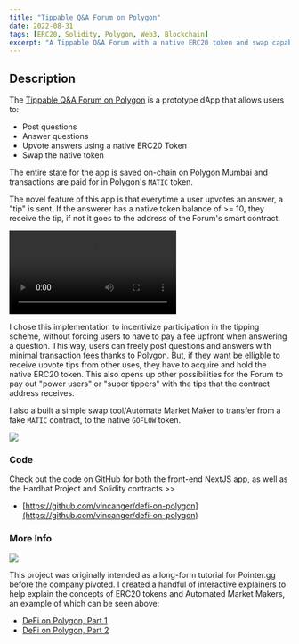```yaml
---
title: "Tippable Q&A Forum on Polygon"
date: 2022-08-31
tags: [ERC20, Solidity, Polygon, Web3, Blockchain]
excerpt: "A Tippable Q&A Forum with a native ERC20 token and swap capabilities"
---
```

## Description

The [Tippable Q&A Forum on Polygon](https://defi-on-polygon.vercel.app/) is a prototype dApp that allows users to:

- Post questions
- Answer questions
- Upvote answers using a native ERC20 Token
- Swap the native token

The entire state for the app is saved on-chain on Polygon Mumbai and transactions are paid for in Polygon's `MATIC` token. 

The novel feature of this app is that everytime a user upvotes an answer, a "tip" is sent. If the answerer has a native token balance of >= 10, they receive the tip, if not it goes to the address of the Forum's smart contract.

<video controls>
  <source src="https://i.imgur.com/WCTd97y.mp4" type="video/mp4">
</video>

I chose this implementation to incentivize participation in the tipping scheme, without forcing users to have to pay a fee upfront when answering a question. This way, users can freely post questions and answers with minimal transaction fees thanks to Polygon. But, if they want be elligble to receive upvote tips from other uses, they have to acquire and hold the native ERC20 token. This also opens up other possibilities for the Forum to pay out "power users" or "super tippers" with the tips that the contract address receives. 

I also a built a simple swap tool/Automate Market Maker to transfer from a fake `MATIC` contract, to the native `GOFLOW` token.

<img src="https://i.imgur.com/dk4bxJS.gif">

### Code

Check out the code on GitHub for both the front-end NextJS app, as well as the Hardhat Project and Solidity contracts >>

 - [https://github.com/vincanger/defi-on-polygon](https://github.com/vincanger/defi-on-polygon)

### More Info

<img src="https://i.imgur.com/agrZ564.gif">

This project was originally intended as a long-form tutorial for Pointer.gg before the company pivoted. I created a handful of interactive explainers to help explain the concepts of ERC20 tokens and Automated Market Makers, an example of which can be seen above:

- [DeFi on Polygon, Part 1](https://www.notion.so/DeFi-on-Polygon-Part-1-f266d0dc3c4c4295bb5ab0d9301537c3)
- [DeFi on Polygon, Part 2](https://www.notion.so/DeFi-on-Polygon-Part-2-2607411576b64395ac166b0be62b03d1)
